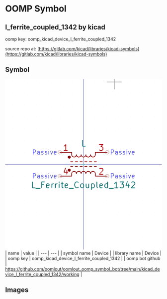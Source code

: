 # OOMP Symbol  
## l_ferrite_coupled_1342  by kicad  
  
oomp key: oomp_kicad_device_l_ferrite_coupled_1342  
  
source repo at: [https://gitlab.com/kicad/libraries/kicad-symbols](https://gitlab.com/kicad/libraries/kicad-symbols)  
## Symbol  
  
[![working.png](working_600.png)](working.png)  
| name | value | 
| --- | --- | 
| symbol name | Device | 
| library name | Device | 
| oomp key | oomp_kicad_device_l_ferrite_coupled_1342 | 
| oomp bot github | https://github.com/oomlout/oomlout_oomp_symbol_bot/tree/main/kicad_device_l_ferrite_coupled_1342/working | 
## Images  
